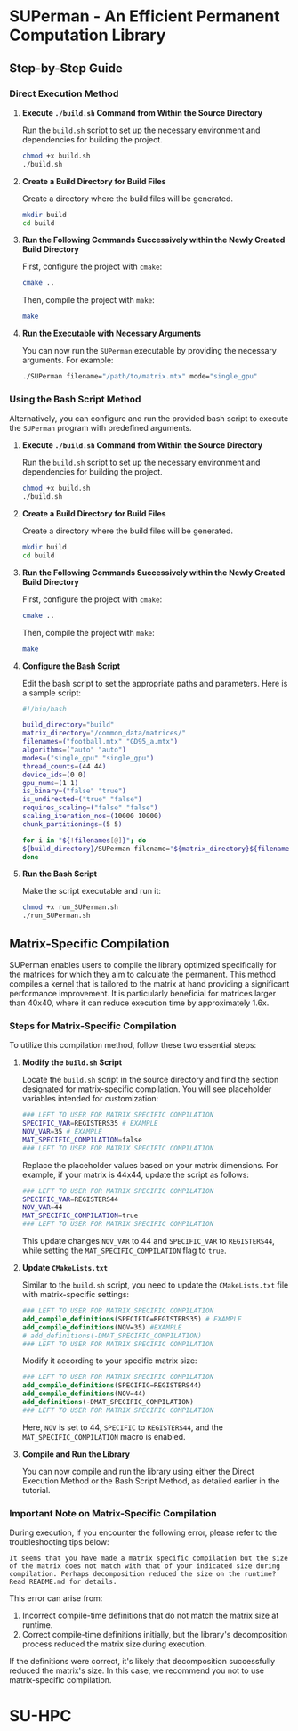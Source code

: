 # SUPerman - An Efficient Permanent Computation Library

## Step-by-Step Guide

### Direct Execution Method

1. **Execute `./build.sh` Command from Within the Source Directory**

   Run the `build.sh` script to set up the necessary environment and dependencies for building the project.
    ```bash
    chmod +x build.sh
    ./build.sh
    ```

2. **Create a Build Directory for Build Files**

   Create a directory where the build files will be generated.
    ```bash
    mkdir build
    cd build
    ```

3. **Run the Following Commands Successively within the Newly Created Build Directory**

   First, configure the project with `cmake`:
    ```bash
    cmake ..
    ```

   Then, compile the project with `make`:
    ```bash
    make
    ```

4. **Run the Executable with Necessary Arguments**

   You can now run the `SUPerman` executable by providing the necessary arguments. For example:
    ```bash
    ./SUPerman filename="/path/to/matrix.mtx" mode="single_gpu"
    ```

### Using the Bash Script Method

Alternatively, you can configure and run the provided bash script to execute the `SUPerman` program with predefined arguments.

1. **Execute `./build.sh` Command from Within the Source Directory**

   Run the `build.sh` script to set up the necessary environment and dependencies for building the project.
    ```bash
    chmod +x build.sh
    ./build.sh
    ```

2. **Create a Build Directory for Build Files**

   Create a directory where the build files will be generated.
    ```bash
    mkdir build
    cd build
    ```

3. **Run the Following Commands Successively within the Newly Created Build Directory**

   First, configure the project with `cmake`:
    ```bash
    cmake ..
    ```

   Then, compile the project with `make`:
    ```bash
    make
    ```

4. **Configure the Bash Script**

   Edit the bash script to set the appropriate paths and parameters. Here is a sample script:

    ```bash
   #!/bin/bash
   
   build_directory="build"
   matrix_directory="/common_data/matrices/"
   filenames=("football.mtx" "GD95_a.mtx")
   algorithms=("auto" "auto")
   modes=("single_gpu" "single_gpu")
   thread_counts=(44 44)
   device_ids=(0 0)
   gpu_nums=(1 1)
   is_binary=("false" "true")
   is_undirected=("true" "false")
   requires_scaling=("false" "false")
   scaling_iteration_nos=(10000 10000)
   chunk_partitionings=(5 5)
   
   for i in "${!filenames[@]}"; do
   ${build_directory}/SUPerman filename="${matrix_directory}${filenames[$i]}" algorithm="${algorithms[$i]}" mode="${modes[$i]}" thread_count="${thread_counts[$i]}" device_id="${device_ids[$i]}" gpu_num="${gpu_nums[$i]}" binary="${is_binary[$i]}" undirected="${is_undirected[$i]}" scaling="${requires_scaling[$i]}" scaling_iteration_no="${scaling_iteration_nos[$i]}" chunk_partitioning="${chunk_partitionings[$i]}"
   done
    ```

5. **Run the Bash Script**

   Make the script executable and run it:
    ```bash
    chmod +x run_SUPerman.sh
    ./run_SUPerman.sh
    ```

## Matrix-Specific Compilation

SUPerman enables users to compile the library optimized specifically for the matrices for which they aim to calculate the permanent. This method compiles a kernel that is tailored to the matrix at hand providing a significant performance improvement. It is particularly beneficial for matrices larger than 40x40, where it can reduce execution time by approximately 1.6x.

### Steps for Matrix-Specific Compilation

To utilize this compilation method, follow these two essential steps:

1. **Modify the `build.sh` Script**

   Locate the `build.sh` script in the source directory and find the section designated for matrix-specific compilation. You will see placeholder variables intended for customization:

   ```bash
   ### LEFT TO USER FOR MATRIX SPECIFIC COMPILATION
   SPECIFIC_VAR=REGISTERS35 # EXAMPLE
   NOV_VAR=35 # EXAMPLE
   MAT_SPECIFIC_COMPILATION=false
   ### LEFT TO USER FOR MATRIX SPECIFIC COMPILATION
   ```

   Replace the placeholder values based on your matrix dimensions. For example, if your matrix is 44x44, update the script as follows:

   ```bash
   ### LEFT TO USER FOR MATRIX SPECIFIC COMPILATION
   SPECIFIC_VAR=REGISTERS44
   NOV_VAR=44
   MAT_SPECIFIC_COMPILATION=true
   ### LEFT TO USER FOR MATRIX SPECIFIC COMPILATION
   ```

   This update changes `NOV_VAR` to 44 and `SPECIFIC_VAR` to `REGISTERS44`, while setting the `MAT_SPECIFIC_COMPILATION` flag to `true`.

2. **Update `CMakeLists.txt`**

   Similar to the `build.sh` script, you need to update the `CMakeLists.txt` file with matrix-specific settings:

   ```cmake
   ### LEFT TO USER FOR MATRIX SPECIFIC COMPILATION
   add_compile_definitions(SPECIFIC=REGISTERS35) # EXAMPLE
   add_compile_definitions(NOV=35) #EXAMPLE
   # add_definitions(-DMAT_SPECIFIC_COMPILATION)
   ### LEFT TO USER FOR MATRIX SPECIFIC COMPILATION
   ```

   Modify it according to your specific matrix size:

   ```cmake
   ### LEFT TO USER FOR MATRIX SPECIFIC COMPILATION
   add_compile_definitions(SPECIFIC=REGISTERS44)
   add_compile_definitions(NOV=44)
   add_definitions(-DMAT_SPECIFIC_COMPILATION)
   ### LEFT TO USER FOR MATRIX SPECIFIC COMPILATION
   ```

   Here, `NOV` is set to 44, `SPECIFIC` to `REGISTERS44`, and the `MAT_SPECIFIC_COMPILATION` macro is enabled.

3. **Compile and Run the Library**

   You can now compile and run the library using either the Direct Execution Method or the Bash Script Method, as detailed earlier in the tutorial.

### Important Note on Matrix-Specific Compilation

During execution, if you encounter the following error, please refer to the troubleshooting tips below:

```error
It seems that you have made a matrix specific compilation but the size of the matrix does not match with that of your indicated size during compilation. Perhaps decomposition reduced the size on the runtime? Read README.md for details.
```

This error can arise from:

1. Incorrect compile-time definitions that do not match the matrix size at runtime.
2. Correct compile-time definitions initially, but the library's decomposition process reduced the matrix size during execution.

If the definitions were correct, it's likely that decomposition successfully reduced the matrix's size. In this case, we recommend you not to use matrix-specific compilation.

# SU-HPC
